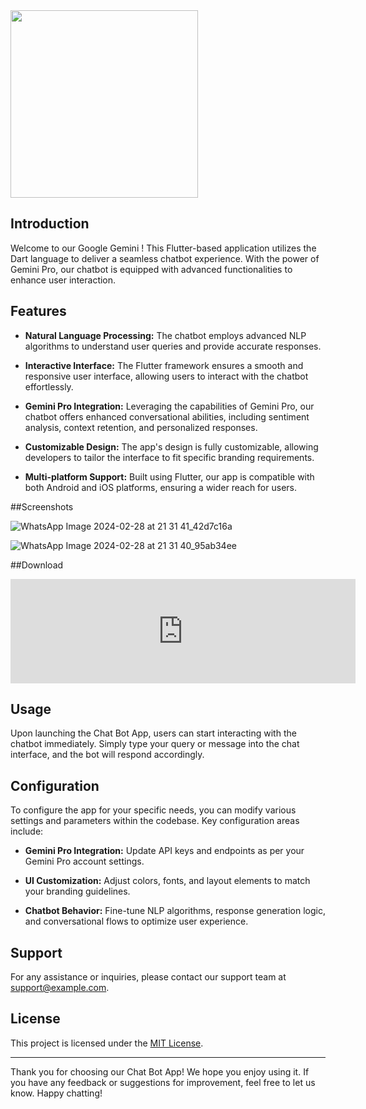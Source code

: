 <img src="https://github.com/Vishal8700/Google-Gemini/assets/97828106/5016bd1c-89cc-4205-bc6e-ad6d8632f885" width="300">



## Introduction

Welcome to our Google Gemini ! This Flutter-based application utilizes the Dart language to deliver a seamless chatbot experience. With the power of Gemini Pro, our chatbot is equipped with advanced functionalities to enhance user interaction.

## Features

- **Natural Language Processing:** The chatbot employs advanced NLP algorithms to understand user queries and provide accurate responses.
  
- **Interactive Interface:** The Flutter framework ensures a smooth and responsive user interface, allowing users to interact with the chatbot effortlessly.

- **Gemini Pro Integration:** Leveraging the capabilities of Gemini Pro, our chatbot offers enhanced conversational abilities, including sentiment analysis, context retention, and personalized responses.

- **Customizable Design:** The app's design is fully customizable, allowing developers to tailor the interface to fit specific branding requirements.

- **Multi-platform Support:** Built using Flutter, our app is compatible with both Android and iOS platforms, ensuring a wider reach for users.

##Screenshots 

![WhatsApp Image 2024-02-28 at 21 31 41_42d7c16a](https://github.com/Vishal8700/Google-Gemini/assets/97828106/f4929460-597c-4551-8924-8199e4cb919b)

![WhatsApp Image 2024-02-28 at 21 31 40_95ab34ee](https://github.com/Vishal8700/Google-Gemini/assets/97828106/3642ad76-6c87-4e4d-b230-a6a84f9a2013)

##Download

<iframe frameborder="0" src="https://itch.io/embed/2555122?link_color=0484d1" width="552" height="167"><a href="https://git-alien.itch.io/google-gemini">Google Gemini by git_alien</a></iframe>

## Usage

Upon launching the Chat Bot App, users can start interacting with the chatbot immediately. Simply type your query or message into the chat interface, and the bot will respond accordingly.

## Configuration

To configure the app for your specific needs, you can modify various settings and parameters within the codebase. Key configuration areas include:

- **Gemini Pro Integration:** Update API keys and endpoints as per your Gemini Pro account settings.

- **UI Customization:** Adjust colors, fonts, and layout elements to match your branding guidelines.

- **Chatbot Behavior:** Fine-tune NLP algorithms, response generation logic, and conversational flows to optimize user experience.

## Support

For any assistance or inquiries, please contact our support team at [support@example.com](mailto:vishal.kumar.ug22nsut.ac.in).

## License

This project is licensed under the [MIT License](LICENSE).

---

Thank you for choosing our Chat Bot App! We hope you enjoy using it. If you have any feedback or suggestions for improvement, feel free to let us know. Happy chatting!
